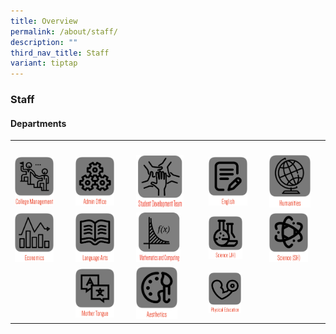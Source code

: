 ```yaml
---
title: Overview
permalink: /about/staff/
description: ""
third_nav_title: Staff
variant: tiptap
---
```

<h3>Staff</h3><h4>Departments</h4><table><tbody><tr><th rowspan="1" colspan="1"><p></p></th><th rowspan="1" colspan="1"><p></p></th><th rowspan="1" colspan="1"><p></p></th><th rowspan="1" colspan="1"><p></p></th><th rowspan="1" colspan="1"><p></p></th></tr><tr><td rowspan="1" colspan="1"><div class="isomer-image-wrapper"><img style="width:75%" height="auto" width="100%" src="/images/s1.png"></div></td><td rowspan="1" colspan="1"><div class="isomer-image-wrapper"><img style="width:75%" height="auto" width="100%" src="/images/s2.png"></div></td><td rowspan="1" colspan="1"><div class="isomer-image-wrapper"><img style="width:75%" height="auto" width="100%" src="/images/sd30.png"></div></td><td rowspan="1" colspan="1"><div class="isomer-image-wrapper"><img style="width:75%" height="auto" width="100%" src="/images/s3.png"></div></td><td rowspan="1" colspan="1"><div class="isomer-image-wrapper"><img style="width:80%" height="auto" width="100%" src="/images/s5.png"></div></td></tr><tr><td rowspan="1" colspan="1"><div class="isomer-image-wrapper"><img style="width:75%" height="auto" width="100%" src="/images/s6.png"></div></td><td rowspan="1" colspan="1"><div class="isomer-image-wrapper"><img style="width:75%" height="auto" width="100%" src="/images/s4.png"></div></td><td rowspan="1" colspan="1"><div class="isomer-image-wrapper"><img style="width:70%" height="auto" width="100%" src="/images/sd32.png"></div></td><td rowspan="1" colspan="1"><div class="isomer-image-wrapper"><img style="width:65%" height="auto" width="100%" src="/images/s9.png"></div></td><td rowspan="1" colspan="1"><div class="isomer-image-wrapper"><img style="width:75%" height="auto" width="100%" src="/images/s10.png"></div></td></tr><tr><td rowspan="1" colspan="1"><p></p></td><td rowspan="1" colspan="1"><div class="isomer-image-wrapper"><img style="width:75%" height="auto" width="100%" src="/images/sd33.png"></div></td><td rowspan="1" colspan="1"><div class="isomer-image-wrapper"><img style="width:65%" height="auto" width="100%" src="/images/s11.png"></div></td><td rowspan="1" colspan="1"><div class="isomer-image-wrapper"><img style="width:63%" height="auto" width="100%" src="/images/s13.png"></div></td><td rowspan="1" colspan="1"><p></p></td></tr></tbody></table><p></p>